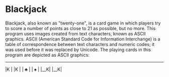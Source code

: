 # Blackjack
Blackjack, also known as "twenty-one", is a card game in which players try to score a number of points as close to 21 as possible, but no more. This program uses images created from text characters, known as ASCII graphics. ASCII (American Standard Code for Information Interchange) is a table of correspondence between text characters and numeric codes; it was used before it was replaced by Unicode. The playing cards in this program are depicted as ASCII graphics:

 ___   ___
|K  | |K  |
| ♣ | | ♠ |
|__K| |__K|
